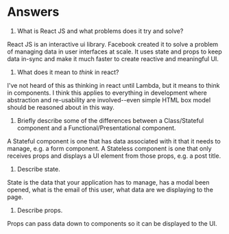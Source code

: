 # Answers

1.  What is React JS and what problems does it try and solve?

React JS is an interactive ui library. Facebook created it to solve a problem of managing data in user interfaces at scale. It uses state and props to keep data in-sync and make it much faster to create reactive and meaningful UI.

1.  What does it mean to _think_ in react?

I've not heard of this as thinking in react until Lambda, but it means to think in components. I think this applies to everything in development where abstraction and re-usability are involved--even simple HTML box model should be reasoned about in this way.

1.  Briefly describe some of the differences between a Class/Stateful component and a Functional/Presentational component.

A Stateful component is one that has data associated with it that it needs to manage, e.g. a form component. A Stateless component is one that only receives props and displays a UI element from those props, e.g. a post title.

1.  Describe state.

State is the data that your application has to manage, has a modal been opened, what is the email of this user, what data are we displaying to the page.

1.  Describe props.

Props can pass data down to components so it can be displayed to the UI.